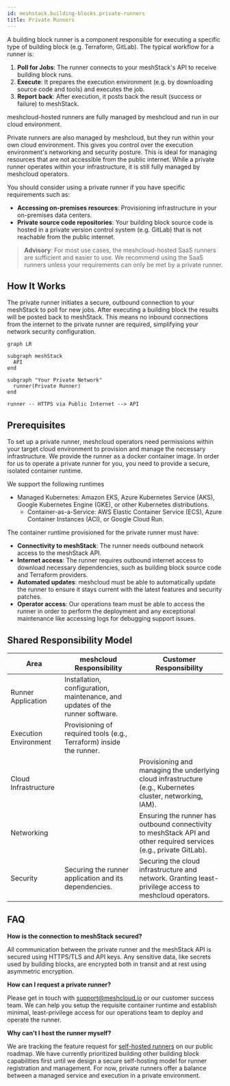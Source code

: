 ```yaml
---
id: meshstack.building-blocks.private-runners
title: Private Runners
---
```


A building block runner is a component responsible for executing a specific type of building block (e.g. Terraform, GitLab). The typical workflow for a runner is:

1. **Poll for Jobs**: The runner connects to your meshStack's API to receive building block runs.
2. **Execute**: It prepares the execution environment (e.g. by downloading source code and tools) and executes the job.
3. **Report back**: After execution, it posts back the result (success or failure) to meshStack.

meshcloud-hosted runners are fully managed by meshcloud and run in our cloud environment.

Private runners are also managed by meshcloud, but they run within your own cloud environment.
This gives you control over the execution environment's networking and security posture.
This is ideal for managing resources that are not accessible from the public internet.
While a private runner operates within your infrastructure, it is still fully managed by meshcloud operators.

You should consider using a private runner if you have specific requirements such as:

- **Accessing on-premises resources**: Provisioning infrastructure in your on-premises data centers.
- **Private source code repositories**: Your building block source code is hosted in a private version control system (e.g. GitLab) that is not reachable from the public internet.

> **Advisory**: For most use cases, the meshcloud-hosted SaaS runners are sufficient and easier to use. We recommend using the SaaS runners unless your requirements can only be met by a private runner.

## How It Works

The private runner initiates a secure, outbound connection to your meshStack to poll for new jobs.
After executing a building block the results will be posted back to meshStack.
This means no inbound connections from the internet to the private runner are required, simplifying your network security configuration.

```mermaid
graph LR

subgraph meshStack
  API
end

subgraph "Your Private Network"
  runner(Private Runner)
end

runner -- HTTPS via Public Internet --> API
```

## Prerequisites

To set up a private runner, meshcloud operators need permissions within your target cloud environment to provision and manage the necessary infrastructure.
We provide the runner as a docker container image. In order for us to operate a private runner for you, you need to provide a secure, isolated container runtime.

We support the following runtimes

- Managed Kubernetes: Amazon EKS, Azure Kubernetes Service (AKS), Google Kubernetes Engine (GKE), or other Kubernetes distributions.
  - Container-as-a-Service: AWS Elastic Container Service (ECS), Azure Container Instances (ACI), or Google Cloud Run.

The container runtime provisioned for the private runner must have:

- **Connectivity to meshStack**: The runner needs outbound network access to the meshStack API.
- **Internet access**: The runner requires outbound internet access to download necessary dependencies, such as building block source code and Terraform providers.
- **Automated updates**: meshcloud must be able to automatically update the runner to ensure it stays current with the latest features and security patches.
- **Operator access**: Our operations team must be able to access the runner in order to perform the deployment and any exceptional maintenance like accessing logs for debugging support issues.

## Shared Responsibility Model

| Area                  | meshcloud Responsibility                                                      | Customer Responsibility                                                                                            |
| --------------------- | ----------------------------------------------------------------------------- | ------------------------------------------------------------------------------------------------------------------ |
| Runner Application    | Installation, configuration, maintenance, and updates of the runner software. |                                                                                                                    |
| Execution Environment | Provisioning of required tools (e.g., Terraform) inside the runner.           |                                                                                                                    |
| Cloud Infrastructure  |                                                                               | Provisioning and managing the underlying cloud infrastructure (e.g., Kubernetes cluster, networking, IAM).         |
| Networking            |                                                                               | Ensuring the runner has outbound connectivity to meshStack API and other required services (e.g., private GitLab). |
| Security              | Securing the runner application and its dependencies.                         | Securing the cloud infrastructure and network. Granting least-privilege access to meshcloud operators.             |

## FAQ

**How is the connection to meshStack secured?**

All communication between the private runner and the meshStack API is secured using HTTPS/TLS and API keys.
Any sensitive data, like secrets used by building blocks, are encrypted both in transit and at rest using asymmetric encryption.

**How can I request a private runner?**

Please get in touch with support@meshcloud.io or our customer success team. We can help you setup the requisite container runtime
and establish minimal, least-privilege access for our operations team to deploy and operate the runner.

**Why can't I host the runner myself?**

We are tracking the feature request for [self-hosted runners](https://meshcloud.canny.io/feature-requests/p/host-my-own-runner-for-my-own-building-block-definitions) on our public roadmap.
We have currently prioritized building other building block capabilities first until we design a secure self-hosting model for runner registration and management.
For now, private runners offer a balance between a managed service and execution in a private environment.
